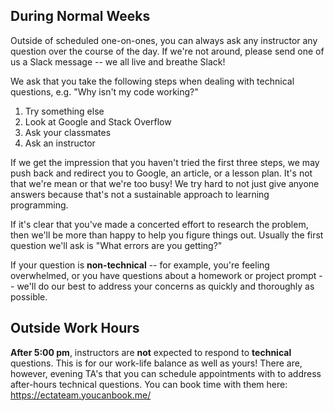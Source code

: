 ## During Normal Weeks

Outside of scheduled one-on-ones, you can always ask any instructor any question over the course of the day. If we're not around, please send one of us a Slack message -- we all live and breathe Slack!

We ask that you take the following steps when dealing with technical questions, e.g. "Why isn't my code working?"

1. Try something else
2. Look at Google and Stack Overflow
3. Ask your classmates
4. Ask an instructor

If we get the impression that you haven't tried the first three steps, we may push back and redirect you to Google, an article, or a lesson plan. It's not that we're mean or that we're too busy! We try hard to not just give anyone answers because that's not a sustainable approach to learning programming.

If it's clear that you've made a concerted effort to research the problem, then we'll be more than happy to help you figure things out. Usually the first question we'll ask is "What errors are you getting?"

If your question is **non-technical** -- for example, you're feeling overwhelmed, or you have questions about a homework or project prompt -- we'll do our best to address your concerns as quickly and thoroughly as possible.

## Outside Work Hours

**After 5:00 pm**, instructors are **not** expected to respond to **technical** questions. This is for our work-life balance as well as yours! There are, however, evening TA's that you can schedule appointments with to address after-hours technical questions. You can book time with them here: https://ectateam.youcanbook.me/ 
